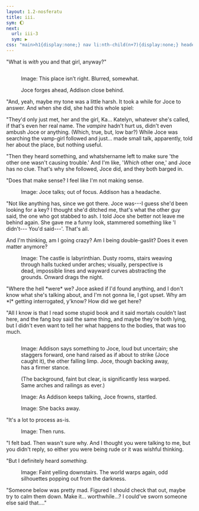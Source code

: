```yaml
---
layout: 1.2-nosferatu
title: iii.
sym: 🌔︎
next:
  url: iii-3
  sym: ▶
css: "main>h1{display:none;} nav li:nth-child(n+7){display:none;} header h2{color:#404040;} main,figcaption{text-align:center;} p,figcaption{max-width:425px;} #away figure{margin:3em auto;} .i{font-style:italic;} .i em{font-style:normal;}"
---
```

"What is *with* you and that girl, anyway?"

<figure><img src="{%include url.html%}/assets/img/au/3-10.png" alt=""/>
<figcaption><p><span class="x">Image: </span>This place isn’t right. Blurred, somewhat.</p><p>Joce forges ahead, Addison close behind.</p></figcaption></figure>

<div class="i" markdown="1">
"And, yeah, maybe my tone was a little harsh. It took a while for Joce to answer. And when she did, she had this whole spiel:

"They'd only just met, her and the girl, Ka... Katelyn, whatever she's called, if that's even her real name. The *vampire* hadn't hurt us, didn't even ambush Joce or anything. (Which, true, but, low bar?) While Joce was searching the vamp-girl followed and just... made small talk, apparently, told her about the place, but nothing useful.

"Then they heard something, and whatshername left to make sure 'the other one wasn't causing trouble.' And I'm like, '*Which* other one,' and Joce has no clue. That's why she followed, Joce did, and they both barged in.

"Does that make sense? I feel like I'm not making sense.
</div>

<figure><img src="{%include url.html%}/assets/img/au/3-11.png" alt=""/>
<figcaption><span class="x">Image: </span>Joce talks; out of focus. Addison has a headache.</figcaption></figure>

<div class="i" markdown="1">
"Not like anything has, since we got there. Joce was---I guess she'd been looking for a key? I thought she'd ditched me, that's what the other guy said, the one who got stabbed to ash. I told Joce she better not leave me behind again. She gave me a funny look, stammered something like 'I didn't--- You'd said---'. That's all.

And I'm thinking, am I going crazy? Am I being double-gaslit? Does it even matter anymore?
</div>

<figure><img src="{%include url.html%}/assets/img/au/3-12.png" alt=""/>
<figcaption><span class="x">Image: </span>The castle is labyrinthian. Dusty rooms, stairs weaving through halls tucked under arches; visually, perspective is dead, impossible lines and wayward curves abstracting the grounds. <span class="block">Onward drags the night.</span></figcaption></figure>

<div class="i" markdown="1">
"Where the hell *were* we? Joce asked if I'd found anything, and I don't know what she's talking about, and I'm not gonna lie, I got upset. Why am *I* getting interrogated, y'know? How did we get here?

"All I know is that I read some stupid book and it said mortals couldn't last here, and the fang boy said the same thing, and maybe they're both lying, but I didn't even want to tell her what happens to the bodies, that was too much.
</div>

<figure><img src="{%include url.html%}/assets/img/au/3-13.png" alt=""/>
<figcaption><p><span class="x">Image: </span>Addison says something to Joce, loud but uncertain; she staggers forward, one hand raised as if about to strike (Joce caught it), the other falling limp. Joce, though backing away, has a firmer stance.</p><p>(The background, faint but clear, is significantly less warped. Same arches and railings as ever.)</p></figcaption></figure>

<figure><img src="{%include url.html%}/assets/img/au/3-14.png" alt=""/>
<figcaption><span class="x">Image: </span>As Addison keeps talking, Joce frowns, startled.</figcaption></figure>

<figure><img src="{%include url.html%}/assets/img/au/3-15.png" alt=""/>
<figcaption><span class="x">Image: </span>She backs away.</figcaption></figure>

<div class="i" markdown="1">
"It's a lot to process as-is.
</div>

<figure><img src="{%include url.html%}/assets/img/au/3-16.png" alt=""/>
<figcaption><span class="x">Image: </span>Then runs.</figcaption></figure>

<div class="i" markdown="1">
"I felt bad. Then wasn't sure why. And I thought you were talking to me, but you didn't reply, so either you were being rude or it was wishful thinking.

"But I definitely heard *something.*
</div>

<figure><img src="{%include url.html%}/assets/img/au/3-17.png" alt=""/>
<figcaption><span class="x">Image: </span>Faint yelling downstairs. The world warps again, odd silhouettes popping out from the darkness.</figcaption></figure>

<div class="i" markdown="1">
"Someone below was pretty mad. Figured I should check that out, maybe try to calm them down. Make it... worthwhile...? I could've sworn someone else said that...."
</div>